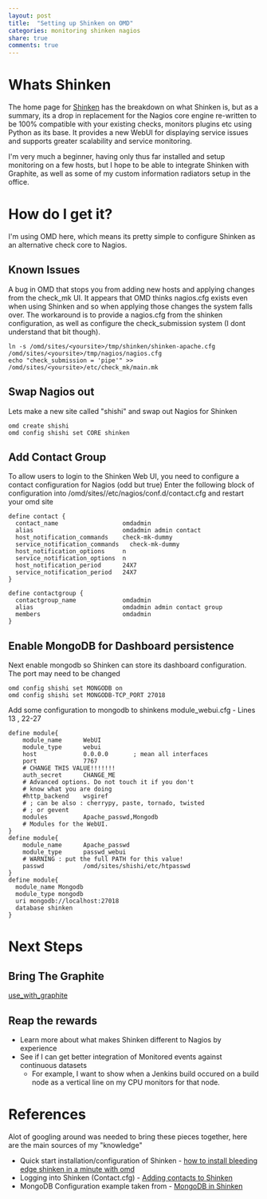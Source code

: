 ```yaml
---
layout: post
title:  "Setting up Shinken on OMD"
categories: monitoring shinken nagios
share: true
comments: true
---
```


# Whats Shinken

The home page for [Shinken](http://www.shinken-monitoring.org/) has the breakdown on what Shinken is, but as a summary, its a drop in replacement for the Nagios core 
engine re-written to be 100% compatible with your existing checks, monitors plugins etc using Python as its base. It provides a new WebUI for displaying service issues
and supports greater scalability and service monitoring.

I'm very much a beginner, having only thus far installed and setup monitoring on a few hosts, but I hope to be able to integrate Shinken with Graphite, as well as
some of my custom information radiators setup in the office.

# How do I get it?

I'm using OMD here, which means its pretty simple to configure Shinken as an alternative check core to Nagios.

## Known Issues

A bug in OMD that stops you from adding new hosts and applying changes from the check_mk UI. It appears that OMD thinks nagios.cfg exists even 
when using Shinken and so when applying those changes the system falls over. The workaround is to provide a nagios.cfg from the shinken configuration,
as well as configure the check_submission system (I dont understand that bit though).

    ln -s /omd/sites/<yoursite>/tmp/shinken/shinken-apache.cfg /omd/sites/<yoursite>/tmp/nagios/nagios.cfg
    echo "check_submission = 'pipe'" >> /omd/sites/<yoursite>/etc/check_mk/main.mk

## Swap Nagios out

Lets make a new site called "shishi" and swap out Nagios for Shinken

    omd create shishi
    omd config shishi set CORE shinken

## Add Contact Group

To allow users to login to the Shinken Web UI, you need to configure a contact configuration for Nagios (odd but true)
Enter the following block of configuration into /omd/sites/<mysite>/etc/nagios/conf.d/contact.cfg and restart your omd site

    define contact {
      contact_name                  omdadmin
      alias                         omdadmin admin contact
      host_notification_commands    check-mk-dummy
      service_notification_commands   check-mk-dummy
      host_notification_options     n
      service_notification_options  n
      host_notification_period      24X7
      service_notification_period   24X7
    }
    
    define contactgroup {
      contactgroup_name             omdadmin
      alias                         omdadmin admin contact group
      members                       omdadmin
    }
 
## Enable MongoDB for Dashboard persistence

Next enable mongodb so Shinken can store its dashboard configuration. The port may need to be changed

    omd config shishi set MONGODB on
    omd config shishi set MONGODB-TCP_PORT 27018
    
Add some configuration to mongodb to shinkens module_webui.cfg - Lines 13 , 22-27


    define module{
        module_name      WebUI
        module_type      webui
        host             0.0.0.0       ; mean all interfaces
        port             7767
        # CHANGE THIS VALUE!!!!!!!
        auth_secret      CHANGE_ME
        # Advanced options. Do not touch it if you don't
        # know what you are doing
        #http_backend    wsgiref
        # ; can be also : cherrypy, paste, tornado, twisted
        # ; or gevent
        modules          Apache_passwd,Mongodb
        # Modules for the WebUI.
    }
    define module{
        module_name      Apache_passwd
        module_type      passwd_webui
        # WARNING : put the full PATH for this value!
        passwd           /omd/sites/shishi/etc/htpasswd
    }
    define module{
      module_name Mongodb
      module_type mongodb
      uri mongodb://localhost:27018
      database shinken
    }
   
# Next Steps

## Bring The Graphite

[use_with_graphite](http://www.shinken-monitoring.org/wiki/use_with_graphite)

## Reap the rewards

* Learn more about what makes Shinken different to Nagios by experience
* See if I can get better integration of Monitored events against continuous datasets
    * For example, I want to show when a Jenkins build occured on a build node as a vertical line on my CPU monitors for that node.

 
# References

Alot of googling around was needed to bring these pieces together, here are the main sources of my "knowledge"

* Quick start installation/configuration of Shinken - [how to install bleeding edge shinken in a minute with omd](https://labs.consol.de/blog/nagios/how-to-install-bleeding-edge-shinken-in-a-minute-with-omd/)
* Logging into Shinken (Contact.cfg) - [Adding contacts to Shinken](http://www.monitoring-portal.org/wbb/index.php?page=Thread&postID=163198#post163198)
* MongoDB Configuration example taken from - [MongoDB in Shinken](http://www.shinken-monitoring.org/forum/index.php?topic=605.0)
